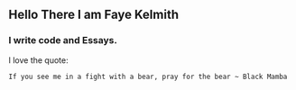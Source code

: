## Hello There I am Faye Kelmith

### I write code and Essays.

I love the quote:

`If you see me in a fight with a bear, pray for the bear ~ Black Mamba`
